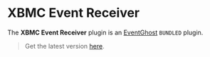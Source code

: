# XBMC Event Receiver

The **XBMC Event Receiver** plugin is an [EventGhost](https://github.com/EventGhost/EventGhost) `BUNDLED` plugin.

> Get the latest version [here](https://github.com/EventGhost/EventGhost/tree/master/plugins/XBMCEventReceiver).